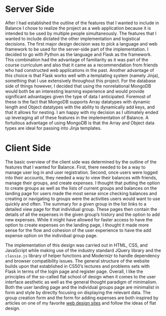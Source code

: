 # Server Side
After I had established the outline of the features that I wanted to include in Balance I chose to realize the project as a web application because it is intended to be used by multiple people simultaneously. The features that I wanted to include dictated the other implementation and logistical decisions. The first major design decision was to pick a language and web framework to be used for the server-side part of the implementation. I decided to go with Python as the language and Flask as the framework. This combination had the advantage of familiarity as it was part of the course curriculum and also that it came as a recommendation from friends who had constructed web applications in the past. Another advantage of this choice is that Flask works well with a templating system (namely Jinja), something that I use extensively throughout this project. For the database side of things however, I decided that using the nonrelational MongoDB would both be an interesting learning experience and would provide significant advantages given the type of data I anticipated. Foremost of these is the fact that MongoDB supports Array datatypes with dynamic length and Object datatypes with the ability to dynamically add keys, and that it allows for nesting. I am happy with my decision as I ultimately ended up leveraging all of these features in the implementation of Balance. A fortuitous advantage of using MongoDB is that the Array and Object data types are ideal for passing into Jinja templates.

# Client Side
The basic overview of the client side was determined by the outline of the features that I wanted for Balance.  First, there needed to be a way to manage user log in and user registration. Second, once users were logged into their accounts, they needed a way to view their balances with friends, manage their groups, and create expenses. I thought that putting the option to create groups as well as the lists of current groups and balances on the landing page for users made the most sense since checking balances and creating or navigating to groups were the activities users would want to use quickly and often.  The summary for a given group in the list links to a detailed view page for that individual group. These pages then contain the details of all the expenses in the given group’s history and the option to add new expenses. While it might have allowed for faster access to have the option to create expenses on the landing page, I thought it made more sense for the flow and cohesion of the user experience to have the add expense option on the individual group page.

The implementation of this design was carried out in HTML, CSS, and JavaScript while making use of the industry standard JQuery library and the `classie.js` library of helper functions and Modernizr to handle dependency and browser compatibility issues. The general structure of the website builds upon that established in CS50’s lectures and problems sets with Flask in terms of the login page and register page. Overall, I like the principles of the so-called flat school of design when it comes to the user interface aesthetic as well as the general thought paradigm of minimalism. Both the user landing page and the individual groups page are minimalist in form and style by directly focusing on displaying the relevant data. The group creation form and the form for adding expenses are both inspired by articles on one of my favorite [web design sites]( https://tympanus.net/codrops/) and follow the ideas of flat design.
